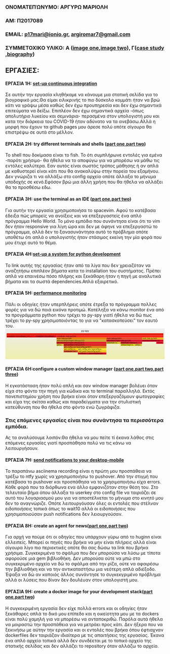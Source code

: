 ### ΟΝΟΜΑΤΕΠΏΝΥΜΟ: ΑΡΓΥΡΩ ΜΑΡΙΟΛΗ
### ΑΜ: Π2017089
### ΕΜΑΙL: p17mari@ionio.gr, argiromar7@gmail.com
### ΣΥΜΜΕΤΟΧΙΚΟ ΥΛΙΚΟ: Α ([image one](https://github.com/p17mari/gr/blob/gh-pages/_gallery/quick-draw.md),[image two](https://github.com/p17mari/gr/blob/gh-pages/_gallery/harvard-mark.md)), Γ([case study](https://github.com/p17mari/gr/blob/gh-pages/_case-study/cs-cobol.md) ,[biography](https://github.com/p17mari/gr/blob/gh-pages/_biography/bio-hopper.md))

## ΕΡΓΑΣΙΕΣ:

#### ΕΡΓΑΣΙΑ 1Η: [set-up continuous integration](https://github.com/p17mari/mycv.github.io/edit/master/README.md)
Σε αυτήν την εργασία κληθήκαμε να κάνουμε μια στατική σελίδα για το βιογραφικό μας.Θα είμαι ειλικρινής το πιο δύσκολο κομμάτι ήταν να βρώ κάτι να γράψω μέσα καθώς δεν έχω προυπηρεσία και δεν έχω σημαντικά επιτεύματα να δείξω. Επιπλέον δεν έχω σημαντικά αρχεία -όπως απολυτήριο λυκείου και σεμινάρια- περασμένα στον υπολογιστή μου και κατα την διάρκεια του COVID-19 ήταν αδύνατο να τα ανεβάσω.Αλλά η μορφή που έχουν τα github pages μου άρεσε πολύ οπότε σίγουρα θα επιστρέψω σε αυτά στο μέλλον.

#### ΕΡΓΑΣΙΑ 2Η: try different terminals and shells ([part one](https://asciinema.org/a/328538),[part two](https://asciinema.org/a/328540))
Το shell που δοκίμασα είναι το fish. Το ότι συμπλήρωνε εντολές για εμένα -παρότι χρήσιμο- θα ήθελα να το αποφύγω για να μπορέσω να μάθω τις εντόλες καλύτερα. Εαν αυτός είναι σωστός τρόπος μάθησης ή αν απλά με καθυστερεί είναι κάτι που θα ανακαλύψω στην πορεία του εξαμήνου. Δεν γνώριζα τι να αλλάξω στο config αρχείο οπότε άλλαξα το μήνυμα υποδοχής σε κενό.Εφόσον βρώ μια άλλη χρήση που θα ήθελα να αλλάξει θα το προσθέσω εδω.

#### ΕΡΓΑΣΙΑ 3Η:  use the terminal as an IDE ([part one](https://asciinema.org/a/327120),[part two](https://asciinema.org/a/327337))
Για αυτήν την εργασία χρησιμοποιήσα το spacevim. Αφού το κατέβασα έδειξα πώς μπορείς να ανοίξεις και να επεξεργαστείς ένα απλό πρόγραμμα Hello World. Το μόνο εμπόδιο που συνάντησα είναι ότι το vim δεν ήταν responsive για λίγη ώρα και δεν με άφηνε να επεξεργαστώ το πρόγραμμα, αλλά δεν το ξανασυνάντησα αυτό το πρόβλημα οπότε υποθέτω ότι απλά ο υπολογιστής ήταν στάσιμος εκείνη την μία φορά που μου έτυχε αυτό το θέμα.

#### ΕΡΓΑΣΙΑ 4Η:[set-up a system for python development](https://asciinema.org/a/325932)
Το link αυτής της εργασίας ήταν από τα λίγα που δεν χρειαζόταν να αναζητήσω επιπλέον βήματα κατα το  installation του συστήματος. Πρέπει απλά να επαινέσω πόσο πλήρης και ξεκάθαρη ήταν η πηγή με αναλυτικά βήματα και τα σωστά dependencies.Απλά εξαιρετικό.

#### ΕΡΓΑΣΙΑ 5Η: [performance monitoring](https://asciinema.org/a/328546)
Πάλι οι οδηγίες ήταν υπερπλήρεις οπότε έτρεξα το πρόγραμμα πολλες φορές για να δώ ποιά εικόνα προτιμώ. Κατέληξα να κάνω monitor ένα από τα προγράμματα python που τρέχει το py-spy γιατί ήθελα να δώ πως τρέχει το py-spy χρησιμοποιόντας το για να "κατασκοπεύσει" τον εαυτό του.
![image](profile.png)

#### ΕΡΓΑΣΙΑ 6Η:configure a custom window manager ([part one](https://asciinema.org/a/328072),[part two](https://asciinema.org/a/328075),[part three](https://asciinema.org/a/328078))
Η εγκατάσταση ήταν πολύ απλή και σαν window manager βολέυει όταν είχα στο φόντο την πηγή για κώδικα και το terminal παραλληλά. Εκτός πανεπιστημίου χρήση που βρήκα είναι όταν επεξεργαζόμουν φωτογραφίες και είχα της σκίτσα καθώς και παραδείγματα για την στυλιστική κατεύθυνση που θα ήθελα στο φόντο ενώ ζωγράφιζα.

### Στις επόμενες εργασίες είναι που συνάντησα τα περισσότερα εμπόδια. 
Ας τα αναλύσουμε λοιπόν.Θα ήθελα να μου πείτε τί έκανα λάθος στις επόμενες εργασίες γιατί προσπάθησα πολύ να τις κάνω να λειτουργήσουν.

#### ΕΡΓΑΣΙΑ 7Η: [send notifications to your desktop-mobile](https://asciinema.org/a/325966)
Το παραπάνω asciinema recording είναι η πρώτη μου προσπάθεια να τρέξω το ntfy χωρίς να χρησιμοποιήσω το pushover. Από την στιγμή που κατέβασα το pushover και προσπάθησα να το χρησιμοποιήσω είχα errors. Κάθε φορά που τα διόρθωνα ενα άλλο εμφανιζόταν στην θέση του. Στο τελευταίο βήμα όπου άλλαξα το userkey στο config file να ταιριάζει σε αυτό του λογαριασμού μου για να αποστέλνεται το μήνυμα στο κινητό μου δεν το αναγνώριζε. Οπότε λειτουργόυσαν όλες οι εντολές που στέλναν ειδοποιήσεις τοπικά όπως το wait10 αλλά οι ειδοποιήσεις που χρησιμοποιούσαν push notifications δεν λειουργούσαν.

#### ΕΡΓΑΣΙΑ 8Η: create an agent for news([part one](https://asciinema.org/a/328554),[part two](https://asciinema.org/a/328557))
Για αρχή να πούμε ότι οι οδηγίες που υπάρχουν γύρω από το huginn είναι ελλειπείς. Μπορεί οι πηγές που βρήκα να μην είναι πλήρεις αλλά είναι σίγουρα λίγο πιο περιεκτικές οπότε θα σας δώσω τα link που βρήκα χρήσιμα. Συγκεκριμένα το σφάλμα που δεν μπορούσα να λύσω με τίποτα αφορούσε μια gem βιβλιοθήκη. Δεν μπορούσα ούτε να μπώ στο συγκεκριμένο αρχείο να δώ το σφάλμα από την ρίζα, ούτε να αφαιρέσω την βιβλιοθήκη και να την αντικαταστήσω μια νεότερη απλά αδιέξοδο. Έψαξα να δώ αν καποιός άλλος συνάντησε το συγκεκγριμένο πρόβλημα αλλά οι λύσεις που δίναν δεν δουλέυαν στον υπολογιστή μου.

#### ΕΡΓΑΣΙΑ 9Η: create a docker image for your development stack([part one](https://asciinema.org/a/328558),[part two](https://asciinema.org/a/334919))
Η συγκεκριμένη εργασία δεν είχε πολλά errors και οι οδηγίες ήταν ξεκάθαρες απλά το δικό μου επίπεδο και η οικείοτητα μου με τα dockers είναι πολύ χαμηλή για να μπορέσω να ανταποκριθώ. Παρόλα αυτά ήθελα να μοιραστώ την προσπάθεια για να μετράει προς κάτι. Δεν ήξερα που να ξεκινήσω με αύτην την εργασία και οι εντολές που βρήκα όπου έφτιαχναν dockerfiles δεν ταιριάζαν ιδιαίτερα με τις απαιτήσεις της εργασίας. Έκανα ένα απλό αρχείο τοπικά αλλά δεν συνδέεται με το τοπικό αρχείο της στατικής σελίδας και δεν αλλάζει το repository όταν αλλάζω το αρχείο. 
